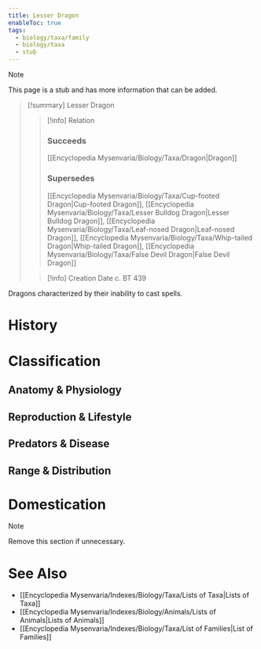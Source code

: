 ```yaml
---
title: Lesser Dragon
enableToc: true
tags:
  - biology/taxa/family
  - biology/taxa
  - stub
---
```


> [!note]
> This page is a stub and has more information that can be added.

> [!summary] Lesser Dragon
> > [!info] Relation
> > ### Succeeds
> > [[Encyclopedia Mysenvaria/Biology/Taxa/Dragon|Dragon]]
> > ### Supersedes
> > [[Encyclopedia Mysenvaria/Biology/Taxa/Cup-footed Dragon|Cup-footed Dragon]], [[Encyclopedia Mysenvaria/Biology/Taxa/Lesser Bulldog Dragon|Lesser Bulldog Dragon]], [[Encyclopedia Mysenvaria/Biology/Taxa/Leaf-nosed Dragon|Leaf-nosed Dragon]], [[Encyclopedia Mysenvaria/Biology/Taxa/Whip-tailed Dragon|Whip-tailed Dragon]], [[Encyclopedia Mysenvaria/Biology/Taxa/False Devil Dragon|False Devil Dragon]]
>
> > [!info] Creation Date
> > c. BT 439

Dragons characterized by their inability to cast spells.
# History

# Classification
## Anatomy & Physiology

## Reproduction & Lifestyle

## Predators & Disease

## Range & Distribution

# Domestication

> [!note]
> Remove this section if unnecessary.
# See Also
- [[Encyclopedia Mysenvaria/Indexes/Biology/Taxa/Lists of Taxa|Lists of Taxa]]
- [[Encyclopedia Mysenvaria/Indexes/Biology/Animals/Lists of Animals|Lists of Animals]]
- [[Encyclopedia Mysenvaria/Indexes/Biology/Taxa/List of Families|List of Families]]
